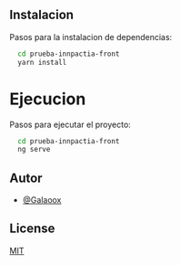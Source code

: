 ## Instalacion

Pasos para la instalacion de dependencias:

```bash
  cd prueba-innpactia-front
  yarn install
```

# Ejecucion



Pasos para ejecutar el proyecto:

```bash
  cd prueba-innpactia-front
  ng serve
```

## Autor

-   [@Galaoox](https://github.com/Galaoox)

## License

[MIT](https://choosealicense.com/licenses/mit/)
